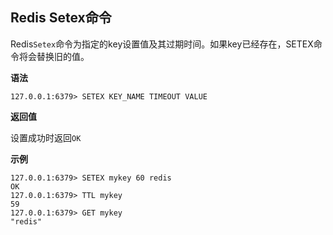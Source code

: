 ## Redis Setex命令

Redis`Setex`命令为指定的key设置值及其过期时间。如果key已经存在，SETEX命令将会替换旧的值。

**语法**

```shell
127.0.0.1:6379> SETEX KEY_NAME TIMEOUT VALUE
```

**返回值**

设置成功时返回`OK`

**示例**

```shell
127.0.0.1:6379> SETEX mykey 60 redis
OK
127.0.0.1:6379> TTL mykey
59
127.0.0.1:6379> GET mykey
"redis"
```
